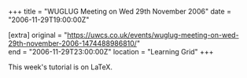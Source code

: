 +++
title = "WUGLUG Meeting on Wed 29th November 2006"
date = "2006-11-29T19:00:00Z"

[extra]
original = "https://uwcs.co.uk/events/wuglug-meeting-on-wed-29th-november-2006-1474488986810/"    
end = "2006-11-29T23:00:00Z"
location = "Learning Grid"
+++

This week's tutorial is on LaTeX.

